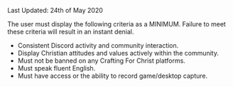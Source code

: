 Last Updated: 24th of May 2020

The user must display the following criteria as a MINIMUM. Failure to meet these criteria will result in an instant denial.

- Consistent Discord activity and community interaction.
- Display Christian attitudes and values actively within the community.
- Must not be banned on any Crafting For Christ platforms.
- Must speak fluent English.
- Must have access or the ability to record game/desktop capture.
